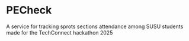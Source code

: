 # PECheck
A service for tracking sprots sections attendance among SUSU students made for the TechConnect hackathon 2025

